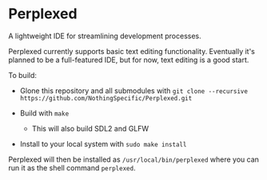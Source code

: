 # Perplexed
A lightweight IDE for streamlining development processes.


Perplexed currently supports basic text editing functionality. Eventually it's planned to be a full-featured IDE, but for now, text editing is a good start.

To build:

- Glone this repository and all submodules with `git clone --recursive https://github.com/NothingSpecific/Perplexed.git`
- Build with `make`
	- This will also build SDL2 and GLFW

- Install to your local system with `sudo make install`

Perplexed will then be installed as `/usr/local/bin/perplexed` where you can run it as the shell command `perplexed`.
